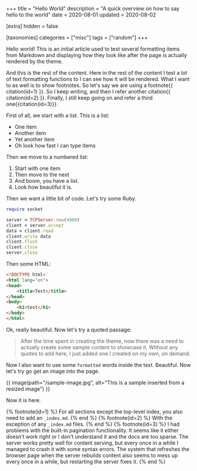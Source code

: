 +++
title = "Hello World"
description = "A quick overview on how to say hello to the world"
date = 2020-08-01
updated = 2020-08-02

[extra]
hidden = false

[taxonomies]
categories = ["misc"]
tags = ["random"]
+++

Hello world! This is an initial article used to test several formatting items from Markdown and displaying how they look like after the page is actually rendered by the theme.

<!-- more -->

And this is the rest of the content. Here in the rest of the content I test a lot of text formatting functions to I can see how it will be rendered. What I want to as well is to show footnotes. So let's say we are using a footnote{{ citation(id=1) }}. So I keep writing, and then I refer another citation{{ citation(id=2) }}. Finally, I still keep going on and refer a third one{{citation(id=3)}}.

First of all, we start with a list. This is a list:

* One item
* Another item
* Yet another item
* Oh look how fast I can type items

Then we move to a numbered list:

1. Start with one item
2. Then move to the next
3. And boom, you have a list.
4. Look how beautiful it is.

Then we want a little bit of code. Let's try some Ruby.

```ruby
require socket

server = TCPServer.new(4000)
client = server.accept
data = client.read
client.write data
client.flush
client.close
server.close
```

Then some HTML:

```html
<!DOCTYPE html>
<html lang="en">
<head>
    <title>Test</title>
</head>
<body>
    <h1>test</h1>
</body>
</html>
```

Ok, really beautiful. Now let's try a quoted passage:

> After the time spent in creating the theme, now there was a need to actually create some sample content to showcase it. Without any quotes to add here, I just added one I created on my own, on demand.

Now I also want to use some `formatted` words inside the text. Beautiful. Now let's try go get an image into the page.

{{ image(path="/sample-image.jpg", alt="This is a sample inserted
from a resized image") }}

Now it is here.

{% footnote(id=1) %}
For all sections except the top-level index, you also need to add an `_index.md`.
{% end %}
{% footnote(id=2) %}
With the exception of any `_index.md` files.
{% end %}
{% footnote(id=3) %}
I had problems with the built-in pagination functionality. It seems like it either doesn't work right or I don't understand it and the docs are too sparse. The server works pretty well for content serving, but every once in a while I managed to crash it with some syntax errors. The system that refreshes the browser page when the server rebuilds content also seems to mess up every once in a while, but restarting the server fixes it.
{% end %}